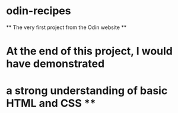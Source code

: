 # odin-recipes

** The very first project from the Odin website **

# At the end of this project, I would have demonstrated 
# a strong understanding of basic **HTML** and **CSS** **
